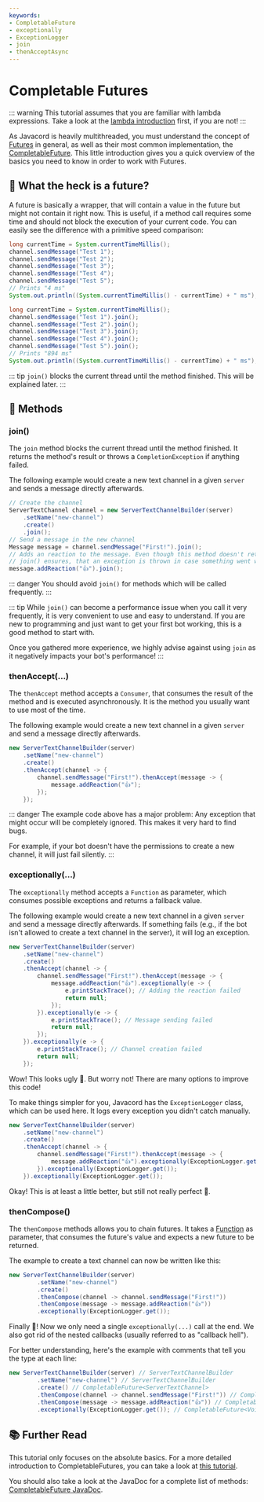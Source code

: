 ```yaml
---
keywords:
- CompletableFuture
- exceptionally
- ExceptionLogger
- join
- thenAcceptAsync
---
```


# Completable Futures

::: warning
This tutorial assumes that you are familiar with lambda expressions.
Take a look at the [lambda introduction](/wiki/essential-knowledge/lambdas/) first, if you are not!
:::

As Javacord is heavily multithreaded, you must understand the concept of
[Futures](https://docs.oracle.com/javase/8/docs/api/java/util/concurrent/Future.html) 
in general, as well as their most common implementation, the 
[CompletableFuture](https://docs.oracle.com/javase/8/docs/api/java/util/concurrent/CompletableFuture.html). 
This little introduction gives you a quick overview of the basics you need to know in order to work with Futures.

## :thinking: What the heck is a future?

A future is basically a wrapper, that will contain a value in the future but might not contain it right now.
This is useful, if a method call requires some time and should not block the execution of your current code.
You can easily see the difference with a primitive speed comparison:

```java
long currentTime = System.currentTimeMillis();
channel.sendMessage("Test 1");
channel.sendMessage("Test 2");
channel.sendMessage("Test 3");
channel.sendMessage("Test 4");
channel.sendMessage("Test 5");
// Prints "4 ms"
System.out.println((System.currentTimeMillis() - currentTime) + " ms");
```

```java
long currentTime = System.currentTimeMillis();
channel.sendMessage("Test 1").join();
channel.sendMessage("Test 2").join();
channel.sendMessage("Test 3").join();
channel.sendMessage("Test 4").join();
channel.sendMessage("Test 5").join();
// Prints "894 ms"
System.out.println((System.currentTimeMillis() - currentTime) + " ms");
```

::: tip
`join()` blocks the current thread until the method finished. This will be explained later.
:::

## :open_book: Methods

### join()

The `join` method blocks the current thread until the method finished.
It returns the method's result or throws a `CompletionException` if anything failed.

The following example would create a new text channel in a given `server` and sends a message directly afterwards.
```java
// Create the channel
ServerTextChannel channel = new ServerTextChannelBuilder(server)
    .setName("new-channel")
    .create()
    .join();
// Send a message in the new channel
Message message = channel.sendMessage("First!").join();
// Adds an reaction to the message. Even though this method doesn't return anything,
// join() ensures, that an exception is thrown in case something went wrong
message.addReaction("👍").join();
```

::: danger
You should avoid `join()` for methods which will be called frequently.
:::

::: tip
While `join()` can become a performance issue when you call it very frequently, it is very convenient to use and easy to understand.
If you are new to programming and just want to get your first bot working, this is a good method to start with.

Once you gathered more experience, we highly advise against using `join` as it negatively impacts your bot's performance!
:::

### thenAccept(...)

The `thenAccept` method accepts a `Consumer`, that consumes the result of the method and is executed asynchronously.
It is the method you usually want to use most of the time.

The following example would create a new text channel in a given `server` and send a message directly afterwards.
```java
new ServerTextChannelBuilder(server)
    .setName("new-channel")
    .create()
    .thenAccept(channel -> {
        channel.sendMessage("First!").thenAccept(message -> {
            message.addReaction("👍");
        });
    });
```

::: danger
The example code above has a major problem: Any exception that might occur will be completely ignored.
This makes it very hard to find bugs.

For example, if your bot doesn't have the permissions to create a new channel, it will just fail silently.
:::

### exceptionally(...)

The `exceptionally` method accepts a `Function` as parameter, which consumes possible exceptions and returns a fallback value.

The following example would create a new text channel in a given `server` and send a message directly afterwards.
If something fails (e.g., if the bot isn't allowed to create a text channel in the server), it will log an exception.

```java
new ServerTextChannelBuilder(server)
    .setName("new-channel")
    .create()
    .thenAccept(channel -> {
        channel.sendMessage("First!").thenAccept(message -> {
            message.addReaction("👍").exceptionally(e -> {
                e.printStackTrace(); // Adding the reaction failed
                return null;
            });
        }).exceptionally(e -> {
            e.printStackTrace(); // Message sending failed
            return null;
        });
    }).exceptionally(e -> {
        e.printStackTrace(); // Channel creation failed    
        return null;
    });
```

Wow! This looks ugly 🤮.
But worry not! There are many options to improve this code!

To make things simpler for you, Javacord has the `ExceptionLogger` class, which can be used here.
It logs every exception you didn't catch manually.

```java
new ServerTextChannelBuilder(server)
    .setName("new-channel")
    .create()
    .thenAccept(channel -> {
        channel.sendMessage("First!").thenAccept(message -> {
            message.addReaction("👍").exceptionally(ExceptionLogger.get());
        }).exceptionally(ExceptionLogger.get());
    }).exceptionally(ExceptionLogger.get());
```

Okay! This is at least a little better, but still not really perfect :thinking:.

### thenCompose()

The `thenCompose` methods allows you to chain futures.
It takes a [Function](https://docs.oracle.com/javase/8/docs/api/java/util/function/Function.html) as parameter, that
consumes the future's value and expects a new future to be returned.

The example to create a text channel can now be written like this:
```java
new ServerTextChannelBuilder(server)
        .setName("new-channel")
        .create() 
        .thenCompose(channel -> channel.sendMessage("First!"))
        .thenCompose(message -> message.addReaction("👍"))
        .exceptionally(ExceptionLogger.get());
```

Finally :tada:! Now we only need a single `exceptionally(...)` call at the end.
We also got rid of the nested callbacks (usually referred to as "callback hell").

For better understanding, here's the example with comments that tell you the type at each line:
```java
new ServerTextChannelBuilder(server) // ServerTextChannelBuilder
        .setName("new-channel") // ServerTextChannelBuilder
        .create() // CompletableFuture<ServerTextChannel>
        .thenCompose(channel -> channel.sendMessage("First!")) // CompletableFuture<Message>
        .thenCompose(message -> message.addReaction("👍")) // CompletableFuture<Void>
        .exceptionally(ExceptionLogger.get()); // CompletableFuture<Void>
```

## :books: Further Read

This tutorial only focuses on the absolute basics.
For a more detailed introduction to CompletableFutures, you can take a look at
[this tutorial](https://www.callicoder.com/java-8-completablefuture-tutorial/).

You should also take a look at the JavaDoc for a complete list of methods: [CompletableFuture JavaDoc](https://docs.oracle.com/javase/8/docs/api/java/util/concurrent/CompletableFuture.html).
